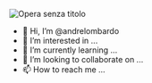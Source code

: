 

![Opera senza titolo](https://user-images.githubusercontent.com/103902805/203857618-9b50ac21-562d-4fe7-bc39-580d986e2b81.jpg)



- 👋 Hi, I’m @andrelombardo
- 👀 I’m interested in ...
- 🌱 I’m currently learning ...
- 💞️ I’m looking to collaborate on ...
- 📫 How to reach me ...

<!---
andrelombardo/andrelombardo is a ✨ special ✨ repository because its `README.md` (this file) appears on your GitHub profile.
You can click the Preview link to take a look at your changes.
--->

